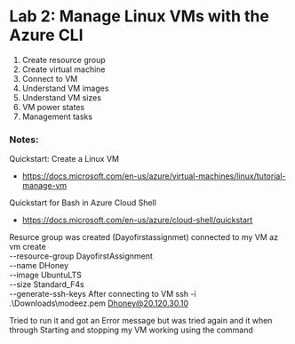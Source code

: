 # Lab 2: Manage Linux VMs with the Azure CLI

1. Create resource group
2. Create virtual machine
3. Connect to VM
4. Understand VM images
5. Understand VM sizes
6. VM power states
7. Management tasks

### Notes:

Quickstart: Create a Linux VM
* https://docs.microsoft.com/en-us/azure/virtual-machines/linux/tutorial-manage-vm

Quickstart for Bash in Azure Cloud Shell
* https://docs.microsoft.com/en-us/azure/cloud-shell/quickstart

Resurce group was created (Dayofirstassignmet)
connected to my VM 
az vm create \
    --resource-group DayofirstAssignment \
    --name DHoney \
    --image UbuntuLTS \
    --size Standard_F4s \
    --generate-ssh-keys
After connecting to VM
ssh -i .\Downloads\modeez.pem Dhoney@20.120.30.10

Tried to run it and got an Error message but was tried again and it when through
Starting and stopping my VM working using the command 

